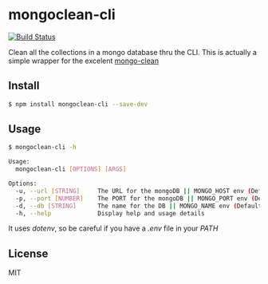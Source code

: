 mongoclean-cli 
==============

[![Build Status](https://travis-ci.org/codetronicsio/mongoclean-cli.svg?branch=master)](https://travis-ci.org/codetronicsio/mongoclean-cli)


Clean all the collections in a mongo database thru the CLI.
This is actually a simple wrapper for the excelent [mongo-clean](https://github.com/mcollina/mongo-clean)

## Install

```bash
$ npm install mongoclean-cli --save-dev
```
## Usage

```bash
$ mongoclean-cli -h

Usage:
  mongoclean-cli [OPTIONS] [ARGS]

Options:
  -u, --url [STRING]     The URL for the mongoDB || MONGO_HOST env (Default is mongodb://localhost)
  -p, --port [NUMBER]    The PORT for the mongoDB || MONGO_PORT env (Default is 27017)
  -d, --db [STRING]      The name for the DB || MONGO_NAME env (Default is test)
  -h, --help             Display help and usage details
```
It uses *dotenv*, so be careful if you have a *.env* file in your _PATH_

## License

MIT
